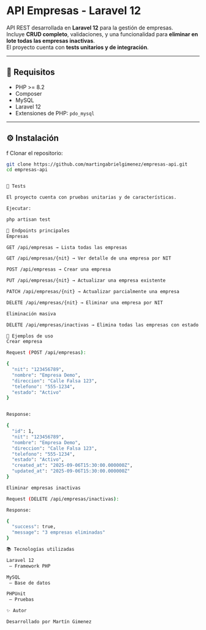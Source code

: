 # API Empresas - Laravel 12

API REST desarrollada en **Laravel 12** para la gestión de empresas.  
Incluye **CRUD completo**, validaciones, y una funcionalidad para **eliminar en lote todas las empresas inactivas**.  
El proyecto cuenta con **tests unitarios y de integración**.

---

## 🚀 Requisitos

- PHP >= 8.2
- Composer
- MySQL
- Laravel 12
- Extensiones de PHP: `pdo_mysql`

---

## ⚙️ Instalación
f
Clonar el repositorio:

```bash
git clone https://github.com/martingabrielgimenez/empresas-api.git
cd empresas-api


🧪 Tests

El proyecto cuenta con pruebas unitarias y de características.

Ejecutar:

php artisan test

📌 Endpoints principales
Empresas

GET /api/empresas → Lista todas las empresas

GET /api/empresas/{nit} → Ver detalle de una empresa por NIT

POST /api/empresas → Crear una empresa

PUT /api/empresas/{nit} → Actualizar una empresa existente

PATCH /api/empresas/{nit} → Actualizar parcialmente una empresa

DELETE /api/empresas/{nit} → Eliminar una empresa por NIT

Eliminación masiva

DELETE /api/empresas/inactivas → Elimina todas las empresas con estado Inactivo

📄 Ejemplos de uso
Crear empresa

Request (POST /api/empresas):

{
  "nit": "123456789",
  "nombre": "Empresa Demo",
  "direccion": "Calle Falsa 123",
  "telefono": "555-1234",
  "estado": "Activo"
}


Response:

{
  "id": 1,
  "nit": "123456789",
  "nombre": "Empresa Demo",
  "direccion": "Calle Falsa 123",
  "telefono": "555-1234",
  "estado": "Activo",
  "created_at": "2025-09-06T15:30:00.000000Z",
  "updated_at": "2025-09-06T15:30:00.000000Z"
}

Eliminar empresas inactivas

Request (DELETE /api/empresas/inactivas):

Response:

{
  "success": true,
  "message": "3 empresas eliminadas"
}

📚 Tecnologías utilizadas

Laravel 12
 – Framework PHP

MySQL
 – Base de datos

PHPUnit
 – Pruebas

✨ Autor

Desarrollado por Martín Gimenez